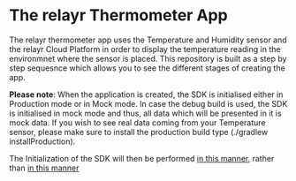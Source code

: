 # The relayr Thermometer App

The relayr thermometer app uses the Temperature and Humidity sensor and the relayr Cloud Platform in order to display the temperature reading in the environmnet where the sensor is placed. This repository is built as a step by step sequesnce which allows you to see the different stages of creating the app.

**Please note**: When the application is created, the SDK is initialised either in Production mode or in Mock mode. In case the debug build is used, the SDK is initialised in mock mode and thus, all data which will be presented in it is mock data. If you wish to see real data coming from your Temperature sensor, please make sure to install the production build type (./gradlew installProduction).

The Initialization of the SDK will then be performed [in this manner](https://github.com/relayr/android-demo-apps/blob/master/thermometer/src/release/java/io/relayr/demo/thermometer/RelayrSdkInitializer.java), rather than [in this manner](https://github.com/relayr/android-demo-apps/blob/master/thermometer/src/debug/java/io/relayr/demo/thermometer/RelayrSdkInitializer.java)
